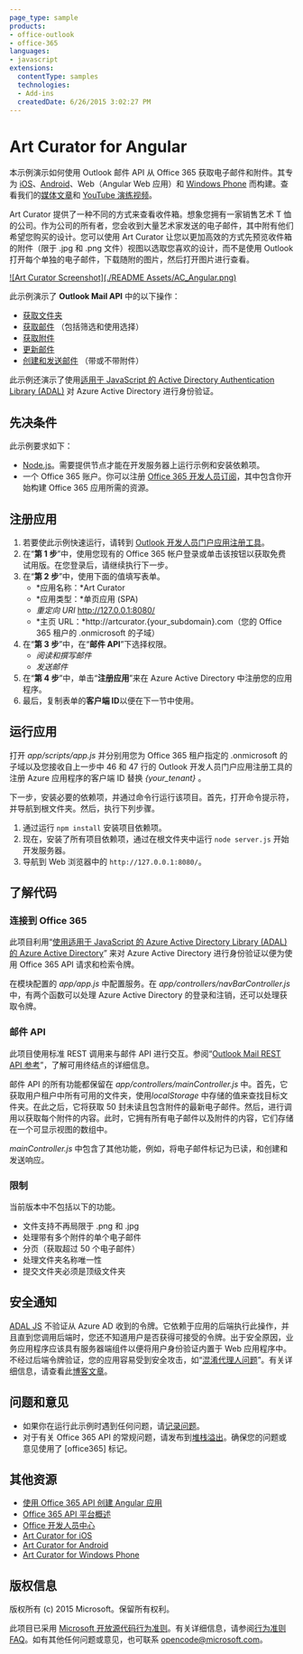 ```yaml
---
page_type: sample
products:
- office-outlook
- office-365
languages:
- javascript
extensions:
  contentType: samples
  technologies:
  - Add-ins
  createdDate: 6/26/2015 3:02:27 PM
---
```

# Art Curator for Angular 

本示例演示如何使用 Outlook 邮件 API 从 Office 365 获取电子邮件和附件。其专为 [ iOS](https://github.com/OfficeDev/O365-iOS-ArtCurator)、[Android](https://github.com/OfficeDev/O365-Android-ArtCurator)、Web（Angular Web 应用）和 [Windows Phone](https://github.com/OfficeDev/O365-WinPhone-ArtCurator) 而构建。查看我们的[媒体文章](https://medium.com/office-app-development)和 [YouTube 演练视频](https://www.youtube.com/watch?v=M88A6VB9IIw&feature=youtu.be)。

Art Curator 提供了一种不同的方式来查看收件箱。想象您拥有一家销售艺术 T 恤的公司。作为公司的所有者，您会收到大量艺术家发送的电子邮件，其中附有他们希望您购买的设计。您可以使用 Art Curator 让您以更加高效的方式先预览收件箱的附件（限于 .jpg 和 .png 文件）视图以选取您喜欢的设计，而不是使用 Outlook 打开每个单独的电子邮件，下载随附的图片，然后打开图片进行查看。

[![Art Curator Screenshot](./README Assets/AC_Angular.png)](https://youtu.be/4LOvkweDfhY "单击查看活动示例。")

此示例演示了 **Outlook Mail API** 中的以下操作：
* [获取文件夹](https://msdn.microsoft.com/office/office365/APi/mail-rest-operations#GetFolders)
* [获取邮件](https://msdn.microsoft.com/office/office365/APi/mail-rest-operations#Getmessages) （包括筛选和使用选择）
* [获取附件](https://msdn.microsoft.com/office/office365/APi/mail-rest-operations#GetAttachments)
* [更新邮件](https://msdn.microsoft.com/office/office365/APi/mail-rest-operations#Updatemessages)
* [创建和发送邮件](https://msdn.microsoft.com/office/office365/APi/mail-rest-operations#Sendmessages) （带或不带附件） 

此示例还演示了使用[适用于 JavaScript 的 Active Directory Authentication Library (ADAL)](https://github.com/AzureAD/azure-activedirectory-library-for-js) 对 Azure Active Directory 进行身份验证。

<a name="prerequisites"></a>
## 先决条件

此示例要求如下：
* [Node.js](https://nodejs.org/)。需要提供节点才能在开发服务器上运行示例和安装依赖项。
* 一个 Office 365 账户。你可以注册 [Office 365 开发人员订阅](http://aka.ms/ro9c62)，其中包含你开始构建 Office 365 应用所需的资源。

<a name="configure"></a>
## 注册应用

1. 若要使此示例快速运行，请转到 [Outlook 开发人员门户应用注册工具](https://dev.outlook.com/appregistration)。
2. 在“**第 1 步**”中，使用您现有的 Office 365 帐户登录或单击该按钮以获取免费试用版。在您登录后，请继续执行下一步。
3. 在“**第 2 步**”中，使用下面的值填写表单。
	* *应用名称：*Art Curator
	* *应用类型：*单页应用 (SPA)
	* *重定向 URI* http://127.0.0.1:8080/
	* *主页 URL：*http://artcurator.{your_subdomain}.com（您的 Office 365 租户的 .onmicrosoft 的子域）
4. 在“**第 3 步**”中，在“**邮件 API**”下选择权限。
	* *阅读和撰写邮件*
	* *发送邮件*
5. 在“**第 4 步**”中，单击“**注册应用**”来在 Azure Active Directory 中注册您的应用程序。
6. 最后，复制表单的**客户端 ID**以便在下一节中使用。

<a name="run"></a>
## 运行应用

打开 *app/scripts/app.js* 并分别用您为 Office 365 租户指定的 .onmicrosoft 的子域以及您接收自上一步中 46 和 47 行的 Outlook 开发人员门户应用注册工具的注册 Azure 应用程序的客户端 ID 替换 *{your_tenant}* 。 

下一步，安装必要的依赖项，并通过命令行运行该项目。首先，打开命令提示符，并导航到根文件夹。然后，执行下列步骤。

1. 通过运行 ```npm install``` 安装项目依赖项。
2. 现在，安装了所有项目依赖项，通过在根文件夹中运行 ```node server.js``` 开始开发服务器。
3. 导航到 Web 浏览器中的 ```http://127.0.0.1:8080/```。

<a name="understand"></a>
## 了解代码

### 连接到 Office 365

此项目利用“[使用适用于 JavaScript 的 Azure Active Directory Library (ADAL) 的 Azure Active Directory](https://github.com/AzureAD/azure-activedirectory-library-for-js)” 来对 Azure Active Directory 进行身份验证以便为使用 Office 365 API 请求和检索令牌。

在模块配置的 *app/app.js* 中配置服务。在 *app/controllers/navBarController.js* 中，有两个函数可以处理 Azure Active Directory 的登录和注销，还可以处理获取令牌。 

### 邮件 API

此项目使用标准 REST 调用来与邮件 API 进行交互。参阅“[Outlook Mail REST API 参考](https://msdn.microsoft.com/en-us/office/office365/api/mail-rest-operations)”，了解可用终结点的详细信息。

邮件 API 的所有功能都保留在 *app/controllers/mainController.js* 中。首先，它获取用户租户中所有可用的文件夹，使用*localStorage* 中存储的值来查找目标文件夹。在此之后，它将获取 50 封未读且包含附件的最新电子邮件。然后，进行调用以获取每个附件的内容。此时，它拥有所有电子邮件以及附件的内容，它们存储在一个可显示视图的数组中。

*mainController.js* 中包含了其他功能，例如，将电子邮件标记为已读，和创建和发送响应。 

### 限制

当前版本中不包括以下的功能。

* 文件支持不再局限于 .png 和 .jpg
* 处理带有多个附件的单个电子邮件
* 分页（获取超过 50 个电子邮件）
* 处理文件夹名称唯一性
* 提交文件夹必须是顶级文件夹

## 安全通知
[ADAL JS](https://github.com/AzureAD/azure-activedirectory-library-for-js) 不验证从 Azure AD 收到的令牌。它依赖于应用的后端执行此操作，并且直到您调用后端时，您还不知道用户是否获得可接受的令牌。出于安全原因，业务应用程序应该具有服务器端组件以便将用户身份验证内置于 Web 应用程序中。不经过后端令牌验证，您的应用容易受到安全攻击，如“[混淆代理人问题](https://en.wikipedia.org/wiki/Confused_deputy_problem)”。有关详细信息，请查看此[博客文章](http://www.cloudidentity.com/blog/2015/02/19/introducing-adal-js-v1/)。

<a name="questions-and-comments"></a>
## 问题和意见

- 如果你在运行此示例时遇到任何问题，请[记录问题](https://github.com/OfficeDev/O365-Angular-ArtCurator/issues)。
- 对于有关 Office 365 API 的常规问题，请发布到[堆栈溢出](http://stackoverflow.com/)。确保您的问题或意见使用了 \[office365] 标记。
  
<a name="additional-resources"></a>
## 其他资源

* [使用 Office 365 API 创建 Angular 应用](http://aka.ms/get-started-with-js)
* [Office 365 API 平台概述](http://msdn.microsoft.com/office/office365/howto/platform-development-overview)
* [Office 开发人员中心](http://dev.office.com/)
* [Art Curator for iOS](https://github.com/OfficeDev/O365-iOS-ArtCurator)
* [Art Curator for Android](https://github.com/OfficeDev/O365-Android-ArtCurator)
* [Art Curator for Windows Phone](https://github.com/OfficeDev/O365-WinPhone-ArtCurator)

## 版权信息
版权所有 (c) 2015 Microsoft。保留所有权利。


此项目已采用 [Microsoft 开放源代码行为准则](https://opensource.microsoft.com/codeofconduct/)。有关详细信息，请参阅[行为准则 FAQ](https://opensource.microsoft.com/codeofconduct/faq/)。如有其他任何问题或意见，也可联系 [opencode@microsoft.com](mailto:opencode@microsoft.com)。
